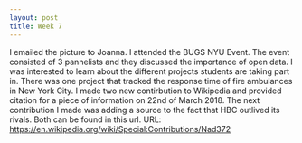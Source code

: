 ```yaml
---
layout: post
title: Week 7
---
```

I emailed the picture to Joanna. I attended the BUGS NYU Event. The event consisted of 3 pannelists and they discussed the importance of open data. I was interested to learn about the different projects students are taking part in. There was one project that tracked the response time of fire ambulances in New York City.
I made two new contirbution to Wikipedia and provided citation for a piece of information on 22nd of March 2018. 
The next contribution I made was adding a source to the fact that HBC outlived its rivals. Both can be found in this url.
URL: https://en.wikipedia.org/wiki/Special:Contributions/Nad372
